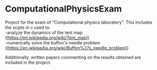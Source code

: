 # ComputationalPhysicsExam
Project for the exam of "Computational physics laboratory".
This includes the scipts in c used to:  
-analyze the dynamics of the tent map ([https://en.wikipedia.org/wiki/Tent_map])  
-numerically solve the buffon's needle problem ([https://en.wikipedia.org/wiki/Buffon%27s_needle_problem])  

Additionally, written papers commenting on the results obtained are included in the project.
